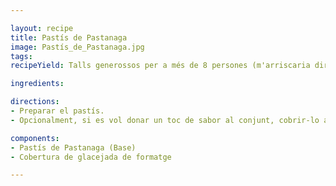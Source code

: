 ```yaml
---

layout: recipe
title: Pastís de Pastanaga
image: Pastís_de_Pastanaga.jpg
tags: 
recipeYield: Talls generossos per a més de 8 persones (m'arriscaria dir i tot 16 talls)

ingredients:

directions:
- Preparar el pastís.
- Opcionalment, si es vol donar un toc de sabor al conjunt, cobrir-lo amb la glacejada.

components:
- Pastís de Pastanaga (Base)
- Cobertura de glacejada de formatge

---
```

